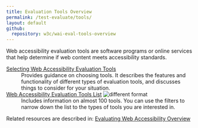 ```yaml
---
title: Evaluation Tools Overview
permalink: /test-evaluate/tools/
layout: default
github:
  repository: w3c/wai-eval-tools-overview
---
```


<p>Web accessibility evaluation tools are software programs or online services that help determine if web content meets accessibility standards.</p>
<dl>
<dt><a href="{{ "/test-evaluate/tools/selecting/" | relative_url }}">Selecting Web Accessibility Evaluation Tools</a></dt>
<dd> Provides guidance on choosing   tools. It describes the features and functionality of different types of evaluation tools, and discusses things to consider for your situation.</dd>
<dt><a href="https://www.w3.org/WAI/ER/tools/">Web Accessibility Evaluation Tools List</a> <img src="https://www.w3.org/Icons/tr.png" alt="different format" /></dt>
<dd> Includes information on almost 100 tools. You can use the filters to narrow down the list to the types of tools you are interested in.</dd>
</dl>

<p>Related resources are described in: <a href="{{ "/text-evaluate/" | relative_url }}">Evaluating Web Accessibility Overview</a></p>
